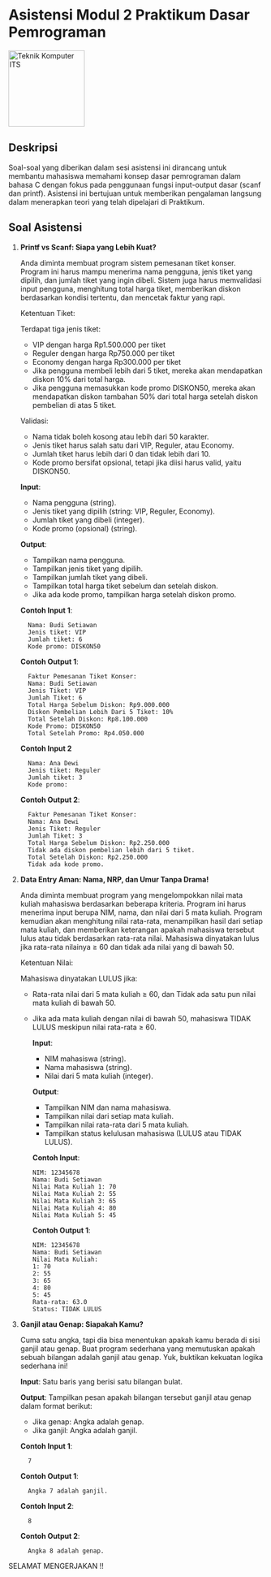 # Asistensi Modul 2 Praktikum Dasar Pemrograman

<img src="https://www.its.ac.id/komputer/wp-content/uploads/sites/28/2018/03/image10.png" alt="Teknik Komputer ITS" width="150" height="150">

## Deskripsi

Soal-soal yang diberikan dalam sesi asistensi ini dirancang untuk membantu mahasiswa memahami konsep dasar pemrograman dalam bahasa C dengan fokus pada penggunaan fungsi input-output dasar (scanf dan printf). Asistensi ini bertujuan untuk memberikan pengalaman langsung dalam menerapkan teori yang telah dipelajari di Praktikum.

## Soal Asistensi

1. **Printf vs Scanf: Siapa yang Lebih Kuat?**

   Anda diminta membuat program sistem pemesanan tiket konser. Program ini harus mampu menerima nama pengguna, jenis tiket yang dipilih, dan jumlah tiket yang ingin dibeli. Sistem juga harus memvalidasi input pengguna, menghitung total harga tiket, memberikan diskon berdasarkan kondisi tertentu, dan mencetak faktur yang rapi.

   Ketentuan Tiket:

   Terdapat tiga jenis tiket:
   - VIP dengan harga Rp1.500.000 per tiket
   - Reguler dengan harga Rp750.000 per tiket
   - Economy dengan harga Rp300.000 per tiket
   - Jika pengguna membeli lebih dari 5 tiket, mereka akan mendapatkan diskon 10% dari total harga.
   - Jika pengguna memasukkan kode promo DISKON50, mereka akan mendapatkan diskon tambahan 50% dari total harga setelah diskon pembelian di atas 5 tiket.

   Validasi:

   - Nama tidak boleh kosong atau lebih dari 50 karakter.
   - Jenis tiket harus salah satu dari VIP, Reguler, atau Economy.
   - Jumlah tiket harus lebih dari 0 dan tidak lebih dari 10.
   - Kode promo bersifat opsional, tetapi jika diisi harus valid, yaitu DISKON50.

   __Input__:
   - Nama pengguna (string).
   - Jenis tiket yang dipilih (string: VIP, Reguler, Economy).
   - Jumlah tiket yang dibeli (integer).
   - Kode promo (opsional) (string).   
 
   __Output__:
   - Tampilkan nama pengguna.
   - Tampilkan jenis tiket yang dipilih.
   - Tampilkan jumlah tiket yang dibeli.
   - Tampilkan total harga tiket sebelum dan setelah diskon.
   - Jika ada kode promo, tampilkan harga setelah diskon promo.

   __Contoh Input 1__:

         Nama: Budi Setiawan
         Jenis tiket: VIP
         Jumlah tiket: 6
         Kode promo: DISKON50

   __Contoh Output 1__:

         Faktur Pemesanan Tiket Konser:
         Nama: Budi Setiawan
         Jenis Tiket: VIP
         Jumlah Tiket: 6
         Total Harga Sebelum Diskon: Rp9.000.000
         Diskon Pembelian Lebih Dari 5 Tiket: 10%
         Total Setelah Diskon: Rp8.100.000
         Kode Promo: DISKON50
         Total Setelah Promo: Rp4.050.000

   __Contoh Input 2__

         Nama: Ana Dewi
         Jenis tiket: Reguler
         Jumlah tiket: 3
         Kode promo: 

   __Contoh Output 2__:

         Faktur Pemesanan Tiket Konser:
         Nama: Ana Dewi
         Jenis Tiket: Reguler
         Jumlah Tiket: 3
         Total Harga Sebelum Diskon: Rp2.250.000
         Tidak ada diskon pembelian lebih dari 5 tiket.
         Total Setelah Diskon: Rp2.250.000
         Tidak ada kode promo.

1. **Data Entry Aman: Nama, NRP, dan Umur Tanpa Drama!**

   Anda diminta membuat program yang mengelompokkan nilai mata kuliah mahasiswa berdasarkan beberapa kriteria. Program ini harus menerima input berupa NIM, nama, dan nilai dari 5 mata kuliah. Program kemudian akan menghitung nilai rata-rata, menampilkan hasil dari setiap mata kuliah, dan memberikan keterangan apakah mahasiswa tersebut lulus atau tidak berdasarkan rata-rata nilai. Mahasiswa dinyatakan lulus jika rata-rata nilainya ≥ 60 dan tidak ada nilai yang di bawah 50.

   Ketentuan Nilai:
   
   Mahasiswa dinyatakan LULUS jika:
   - Rata-rata nilai dari 5 mata kuliah ≥ 60, dan Tidak ada satu pun nilai mata kuliah di bawah 50.
   - Jika ada mata kuliah dengan nilai di bawah 50, mahasiswa TIDAK LULUS meskipun nilai rata-rata ≥ 60.

     __Input__:
      
     - NIM mahasiswa (string).
     - Nama mahasiswa (string).
     - Nilai dari 5 mata kuliah (integer).

     __Output__:

     - Tampilkan NIM dan nama mahasiswa.
     - Tampilkan nilai dari setiap mata kuliah.
     - Tampilkan nilai rata-rata dari 5 mata kuliah.
     - Tampilkan status kelulusan mahasiswa (LULUS atau TIDAK LULUS).

      __Contoh Input__:

         NIM: 12345678
         Nama: Budi Setiawan
         Nilai Mata Kuliah 1: 70
         Nilai Mata Kuliah 2: 55
         Nilai Mata Kuliah 3: 65
         Nilai Mata Kuliah 4: 80
         Nilai Mata Kuliah 5: 45

      __Contoh Output 1__:

         NIM: 12345678
         Nama: Budi Setiawan
         Nilai Mata Kuliah:
         1: 70
         2: 55
         3: 65
         4: 80
         5: 45
         Rata-rata: 63.0
         Status: TIDAK LULUS

4. **Ganjil atau Genap: Siapakah Kamu?**

   Cuma satu angka, tapi dia bisa menentukan apakah kamu berada di sisi ganjil atau genap. Buat program sederhana yang memutuskan apakah sebuah bilangan adalah ganjil atau genap. Yuk, buktikan kekuatan logika sederhana ini!

   __Input__: Satu baris yang berisi satu bilangan bulat.

   __Output__: Tampilkan pesan apakah bilangan tersebut ganjil atau genap dalam format berikut:
      
      - Jika genap: Angka <angka> adalah genap.
      - Jika ganjil: Angka <angka> adalah ganjil.
  
      __Contoh Input 1__:

         7

      __Contoh Output 1__:

         Angka 7 adalah ganjil.

      __Contoh Input 2__:

         8

      __Contoh Output 2__:

         Angka 8 adalah genap.


SELAMAT MENGERJAKAN !!
   

